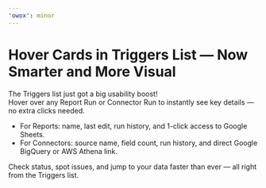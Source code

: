 ```yaml
---
'owox': minor
---
```


# Hover Cards in Triggers List — Now Smarter and More Visual

The Triggers list just got a big usability boost!  
Hover over any Report Run or Connector Run to instantly see key details — no extra clicks needed.

- For Reports: name, last edit, run history, and 1-click access to Google Sheets.  
- For Connectors: source name, field count, run history, and direct Google BigQuery or AWS Athena link.  

Check status, spot issues, and jump to your data faster than ever — all right from the Triggers list.
